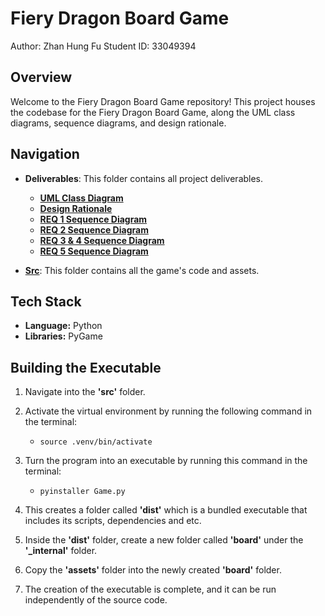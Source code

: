 # Fiery Dragon Board Game

Author: Zhan Hung Fu 
Student ID: 33049394

## Overview

Welcome to the Fiery Dragon Board Game repository! This project houses the codebase for the Fiery Dragon Board Game, along the UML class diagrams, sequence diagrams, and design rationale. 

## Navigation

- **Deliverables**: This folder contains all project deliverables.
    - [**UML Class Diagram**](./deliverables/FIT3077%20Sprint%202%20UML%20Class%20Diagram.pdf)
    - [**Design Rationale**](./deliverables/FIT3077%20Sprint%202%20Design%20Rationale.pdf)
    - [**REQ 1 Sequence Diagram**](./deliverables/FIT3077%20Sprint%202%20REQ%201%20Sequence%20Diagram.pdf)
    - [**REQ 2 Sequence Diagram**](./deliverables/FIT3077%20Sprint%202%20REQ%202%20Sequence%20Diagram.pdf)
    - [**REQ 3 & 4 Sequence Diagram**](./deliverables/FIT3077%20Sprint%202%20REQ%203%20&%204%20Sequence%20Diagram.pdf)
    - [**REQ 5 Sequence Diagram**](./deliverables/FIT3077%20Sprint%202%20Design%20Rationale.pdf)

- [**Src**](./src/): This folder contains all the game's code and assets.

## Tech Stack

- **Language:** Python
- **Libraries:** PyGame

## Building the Executable

1. Navigate into the **'src'** folder.

2. Activate the virtual environment by running the following command in the terminal:


    - ` source .venv/bin/activate `

3. Turn the program into an executable by running this command in the terminal:

    - ` pyinstaller Game.py `

4. This creates a folder called **'dist'** which is a bundled executable that includes its scripts, dependencies and etc.

5. Inside the **'dist'** folder, create a new folder called **'board'** under the **'_internal'** folder.

6. Copy the **'assets'** folder into the newly created **'board'** folder.

7. The creation of the executable is complete, and it can be run independently of the source code.